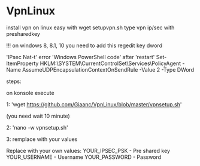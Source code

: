 # VpnLinux
install vpn on linux easy with wget setupvpn.sh type vpn ip/sec with presharedkey

!!!
on windows 8, 8.1, 10 
you need to add this regedit key dword

'IPsec Nat-t' error 
'Windows PowerShell code' after 'restart'
Set-ItemProperty HKLM:\SYSTEM\CurrentControlSet\Services\PolicyAgent -Name AssumeUDPEncapsulationContextOnSendRule -Value 2 -Type DWord


steps:

on konsole execute

1: 'wget https://github.com/Giaanc/VpnLinux/blob/master/vpnsetup.sh'    

(you need wait 10 minute)

2: 'nano -w vpnsetup.sh'

3: remplace with your values

Replace with your own values:
YOUR_IPSEC_PSK - Pre shared key
YOUR_USERNAME - Username
YOUR_PASSWORD - Password


